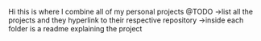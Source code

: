 Hi this is where I combine all of my personal projects
@TODO
->list all the projects and they hyperlink to their respective repository
->inside each folder is a readme explaining the project

